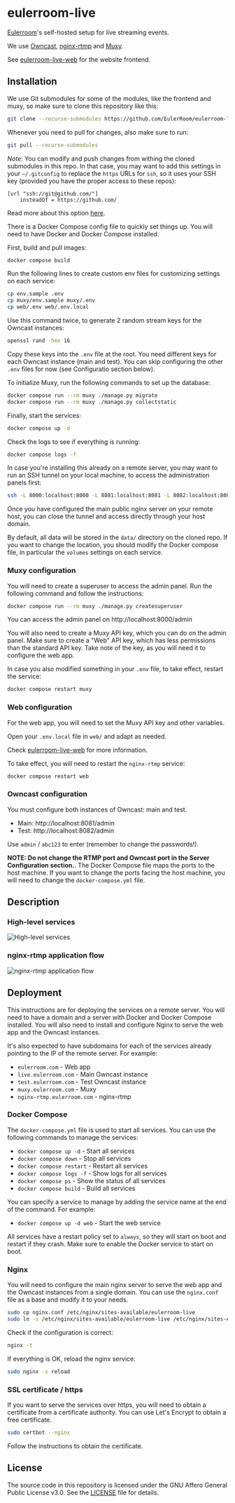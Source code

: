 # eulerroom-live

[Eulerroom](https://live.eulerroom.com/)'s self-hosted setup for live streaming
events.

We use [Owncast](https://owncast.online/),
[nginx-rtmp](https://github.com/arut/nginx-rtmp-module) and
[Muxy](https://github.com/munshkr/muxy).

See [eulerroom-live-web](https://github.com/EulerRoom/eulerroom-live-web) for
the website frontend.

## Installation

We use Git submodules for some of the modules, like the frontend and muxy, so
make sure to clone this repository like this:

```bash
git clone --recurse-submodules https://github.com/EulerRoom/eulerroom-live.git
```

Whenever you need to pull for changes, also make sure to run:

```bash
git pull --recurse-submodules
```

*Note*: You can modify and push changes from withing the cloned submodules in
this repo.  In that case, you may want to add this settings in your
`~/.gitconfig` to replace the `https` URLs for `ssh`, so it uses your SSH key
(provided you have the proper access to these repos):

```
[url "ssh://git@github.com/"]
    insteadOf = https://github.com/
```

Read more about this option [here](https://git-scm.com/docs/git-config#Documentation/git-config.txt-urlltbasegtinsteadOf).

There is a Docker Compose config file to quickly set things up. You will need to
have Docker and Docker Compose installed.

First, build and pull images:

```bash
docker compose build
```

Run the following lines to create custom env files for customizing settings on
each service:

```bash
cp env.sample .env
cp muxy/env.sample muxy/.env
cp web/.env web/.env.local
```

Use this command twice, to generate 2 random stream keys for the Owncast
instances:

```bash
openssl rand -hex 16
```

Copy these keys into the `.env` file at the root. You need different keys for
each Owncast instance (main and test).  You can skip configuring the other
`.env` files for now (see Configuratio section below).

To initialize Muxy, run the following commands to set up the database:

```bash
docker compose run --rm muxy ./manage.py migrate
docker compose run --rm muxy ./manage.py collectstatic
```

Finally, start the services:

```bash
docker compose up -d
```

Check the logs to see if everything is running:

```bash
docker compose logs -f
```

In case you're installing this already on a remote server, you may want to run
an SSH tunnel on your local machine, to access the administration panels first:

```bash
ssh -L 8000:localhost:8000 -L 8081:localhost:8081 -L 8082:localhost:8082 eulerroom.com
```

Once you have configured the main public nginx server on your remote host, you
can close the tunnel and access directly through your host domain.

By default, all data will be stored in the `data/` directory on the cloned repo.
If you want to change the location, you should modify the Docker compose file,
in particular the `volumes` settings on each service.

### Muxy configuration

You will need to create a superuser to access the admin panel. Run the following
command and follow the instructions:

```bash
docker compose run --rm muxy ./manage.py createsuperuser
```

You can access the admin panel on http://localhost:8000/admin

You will also need to create a Muxy API key, which you can do on the admin
panel. Make sure to create a "Web" API key, which has less permissions than the
standard API key.  Take note of the key, as you will need it to configure the
web app.

In case you also modified something in your `.env` file, to take effect, restart
the service:

```bash
docker compose restart muxy
```

### Web configuration

For the web app, you will need to set the Muxy API key and other variables.

Open your `.env.local` file in `web/` and adapt as needed.

Check [eulerroom-live-web]([web/README.md](https://github.com/EulerRoom/eulerroom-live-web?tab=readme-ov-file#install))
for more information.

To take effect, you will need to restart the `nginx-rtmp` service:

```bash
docker compose restart web
```

### Owncast configuration

You must configure both instances of Owncast: main and test.

* Main: http://localhost:8081/admin
* Test: http://localhost:8082/admin

Use `admin` / `abc123` to enter (remember to change the passwords!).

**NOTE: Do not change the RTMP port and Owncast port in the Server Configuration
section.**.  The Docker Compose file maps the ports to the host machine. If you
want to change the ports facing the host machine, you will need to change the
`docker-compose.yml` file.

## Description

### High-level services

![High-level services](services.png)

### nginx-rtmp application flow

![nginx-rtmp application flow](rtmp.png)

## Deployment

This instructions are for deploying the services on a remote server. You will
need to have a domain and a server with Docker and Docker Compose installed. You
will also need to install and configure Nginx to serve the web app and the
Owncast instances.

It's also expected to have subdomains for each of the services already pointing
to the IP of the remote server. For example:

* `eulerroom.com` - Web app
* `live.eulerroom.com` - Main Owncast instance
* `test.eulerroom.com` - Test Owncast instance
* `muxy.eulerroom.com` - Muxy
* `nginx-rtmp.eulerroom.com` - nginx-rtmp

### Docker Compose

The `docker-compose.yml` file is used to start all services. You can use the
following commands to manage the services:

* `docker compose up -d` - Start all services
* `docker compose down` - Stop all services
* `docker compose restart` - Restart all services
* `docker compose logs -f` - Show logs for all services
* `docker compose ps` - Show the status of all services
* `docker compose build` - Build all services

You can specify a service to manage by adding the service name at the end of the
command. For example:

* `docker compose up -d web` - Start the web service

All services have a restart policy set to `always`, so they will start on boot
and restart if they crash.  Make sure to enable the Docker service to start on
boot.

### Nginx

You will need to configure the main nginx server to serve the web app and the
Owncast instances from a single domain. You can use the `nginx.conf` file as a
base and modify it to your needs.

```bash
sudo cp nginx.conf /etc/nginx/sites-available/eulerroom-live
sudo ln -s /etc/nginx/sites-available/eulerroom-live /etc/nginx/sites-enabled/eulerroom-live
```

Check if the configuration is correct:

```bash
nginx -t
```

If everything is OK, reload the nginx service:

```bash
sudo nginx -s reload
```

### SSL certificate / https

If you want to serve the services over https, you will need to obtain a
certificate from a certificate authority. You can use Let's Encrypt to obtain a
free certificate.

```bash
sudo certbot --nginx
```

Follow the instructions to obtain the certificate.

## License

The source code in this repository is licensed under the GNU Affero General
Public License v3.0. See the [LICENSE](LICENSE) file for details.
